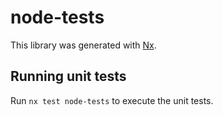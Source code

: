 # node-tests

This library was generated with [Nx](https://nx.dev).

## Running unit tests

Run `nx test node-tests` to execute the unit tests.

